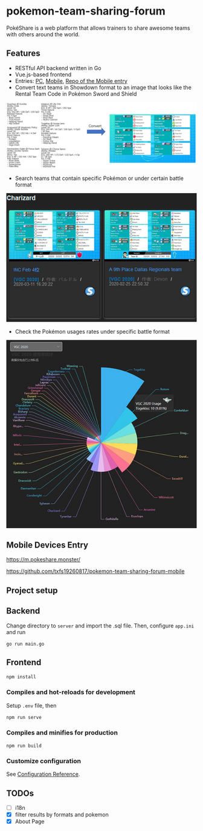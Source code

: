 # pokemon-team-sharing-forum
PokéShare is a web platform that allows trainers to share awesome teams with others around the world. 

## Features
- RESTful API backend written in Go
- Vue.js-based frontend
- Entries: [PC](https://pokeshare.monster), [Mobile](https://m.pokeshare.monster), [Repo of the Mobile entry](https://github.com/txfs19260817/pokemon-team-sharing-forum-mobile)
- Convert text teams in Showdown format to an image that looks like the Rental Team Code in Pokémon Sword and Shield

![Convert](https://github.com/txfs19260817/pokemon-team-sharing-forum/blob/master/docs/convert.jpg)
- Search teams that contain specific Pokémon or under certain battle format

![Search](https://github.com/txfs19260817/pokemon-team-sharing-forum/blob/master/docs/search.jpg)
- Check the Pokémon usages rates under specific battle format

![Usage Rates](https://github.com/txfs19260817/pokemon-team-sharing-forum/blob/master/docs/usage.jpg)

## Mobile Devices Entry

https://m.pokeshare.monster/

https://github.com/txfs19260817/pokemon-team-sharing-forum-mobile

## Project setup
## Backend
Change directory to `server` and import the .sql file. Then, configure `app.ini` and run
```
go run main.go
```

## Frontend
```
npm install
```

### Compiles and hot-reloads for development
Setup `.env` file, then
```
npm run serve
```

### Compiles and minifies for production
```
npm run build
```

### Customize configuration
See [Configuration Reference](https://cli.vuejs.org/config/).

## TODOs
- [ ] i18n
- [x] filter results by formats and pokemon
- [x] About Page
